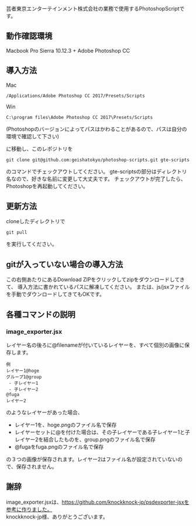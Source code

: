 芸者東京エンターテインメント株式会社の業務で使用するPhotoshopScriptです。

## 動作確認環境

Macbook Pro Sierra 10.12.3 + Adobe Photoshop CC

## 導入方法

Mac

    /Applications/Adobe Photoshop CC 2017/Presets/Scripts

Win

    C:\program files\Adobe Photoshop CC 2017\Presets/Scripts

(Photoshopのバージョンによってパスはかわることがあるので、パスは自分の環境で確認して下さい)

に移動し、このレポジトリを

    git clone git@github.com:geishatokyo/photoshop-scripts.git gte-scripts
    
のコマンドでチェックアウトしてください。
gte-scriptsの部分はディレクトリ名なので、好きな名前に変更して大丈夫です。
チェックアウトが完了したら、Photoshopを再起動してください。

## 更新方法

cloneしたディレクトリで

    git pull

を実行してください。


## gitが入っていない場合の導入方法

この右側あたりにあるDownload ZIPをクリックしてzipをダウンロードしてきて、
導入方法に書かれているパスに解凍してください。
または、js/jsxファイルを手動でダウンロードしてきてもOKです。



## 各種コマンドの説明

### image_exporter.jsx

レイヤー名の後ろに@filenameが付いているレイヤーを、すべて個別の画像に保存します。

```
例
レイヤー1@hoge
グループ1@group
 - 子レイヤー1
 - 子レイヤー2
@fuga
レイヤー2
```

のようなレイヤーがあった場合、

* レイヤー1を、hoge.pngのファイル名で保存
* レイヤーセットに@を付けた場合は、その子レイヤーである子レイヤー1と子レイヤー2を結合したものを、group.pngのファイル名で保存
* @fugaをfuga.pngのファイル名で保存

の３つの画像が保存されます。レイヤー2はファイル名が設定されていないので、保存されません。




## 謝辞

image_exporter.jsxは、https://github.com/knockknock-jp/psdexporter-jsxを参考に作りました。<br />
knockknock-jp様、ありがとうございます。
